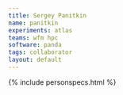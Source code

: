 ```yaml
---
title: Sergey Panitkin
name: panitkin
experiments: atlas
teams: wfm hpc 
software: panda
tags: collaborator
layout: default
---
```


{% include personspecs.html %}
